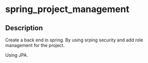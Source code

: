﻿# spring_project_management
 ## Description
 
 Create a back end in spring.
 By using srping security and add role management for the project.
 
 Using JPA. 
 
 
